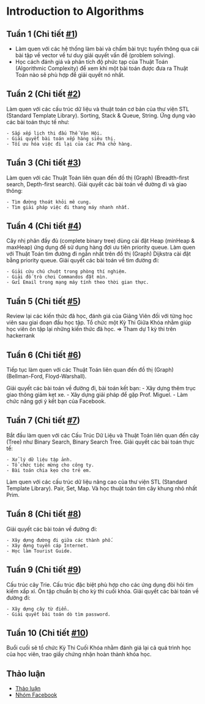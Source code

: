 # Introduction to Algorithms

## Tuần 1 (Chi tiết [#1](/../../issues/1))

- Làm quen với các hệ thống làm bài và chấm bài trực tuyến thông qua cái bài tập về vector về tư duy giải quyết vấn đề (problem solving).
- Học cách đánh giá và phân tích độ phức tạp của Thuật Toán (Algorithmic Complexity) để xem khi một bài toán được đưa ra Thuật Toán nào sẽ phù hợp để giải quyết nó nhất.

## Tuần 2 (Chi tiết [#2](/../../issues/2))

Làm quen với các cấu trúc dữ liệu và thuật toán cơ bản của thư viện STL (Standard Template Library). Sorting, Stack & Queue, String.
Ứng dụng vào các bài toán thực tế như:

    - Sắp xếp lịch thi đấu Thế Vận Hội.
    - Giải quyết bài toán xếp hàng siêu thị.
    - Tối ưu hóa việc đi lại của các Phà chở hàng.


## Tuần 3 (Chi tiết [#3](/../../issues/3))

Làm quen với các Thuật Toán liên quan đến đồ thị (Graph) (Breadth-first search, Depth-first search).
Giải quyết các bài toán về đường đi và giao thông:

    - Tìm đường thoát khỏi mê cung.
    - Tìm giải pháp việc đi thang máy nhanh nhất.
    

## Tuần 4 (Chi tiết [#4](/../../issues/4))

Cây nhị phân đầy đủ (complete binary tree) dùng cài đặt Heap (minHeap & maxHeap) ứng dụng để sử dụng hàng đợi ưu tiên priority queue.
Làm quen với Thuật Toán tìm đường đi ngắn nhất trên đồ thị (Graph) Dijkstra cài đặt bằng priority queue.
Giải quyết các bài toán về tìm đường đi:

    - Giải cứu chú chuột trong phòng thí nghiệm.
    - Giải đố trò chơi Commandos đặt mìn.
    - Gửi Email trong mạng máy tính theo thời gian thực.

## Tuần 5 (Chi tiết [#5](/../../issues/5))

Review lại các kiến thức đã học, đánh giá của Giảng Viên đối với từng học viên sau giai đoạn đầu học tập.
Tổ chức một Kỳ Thi Giữa Khóa nhằm giúp học viên ôn tập lại những kiến thức đã học. => Tham dự 1 kỳ thi trên hackerrank

## Tuần 6 (Chi tiết [#6](/../../issues/6))

Tiếp tục làm quen với các Thuật Toán liên quan đến đồ thị (Graph) (Bellman-Ford, Floyd-Warshall).

Giải quyết các bài toán về đường đi, bài toán kết bạn:
    - Xây dựng thêm trục giao thông giảm kẹt xe.
    - Xây dựng giải pháp để gặp Prof. Miguel.
    - Làm chức năng gợi ý kết bạn của Facebook.


## Tuần 7 (Chi tiết [#7](/../../issues/7))

Bắt đầu làm quen với các Cấu Trúc Dữ Liệu và Thuật Toán liên quan đến cây (Tree) như Binary Search, Binary Search Tree.
Giải quyết các bài toán thực tế:

    - Xử lý dữ liệu tập ảnh.
    - Tổ chức tiệc mừng cho công ty.
    - Bài toán chia kẹo cho trẻ em.

Làm quen với các cấu trúc dữ liệu nâng cao của thư viện STL (Standard Template Library). Pair, Set, Map. Và học thuật toán tìm cây khung nhỏ nhất Prim.

## Tuần 8 (Chi tiết [#8](/../../issues/8))

Giải quyết các bài toán về đường đi:

    - Xây dựng đường đi giữa các thành phố.
    - Xây dựng tuyến cáp Internet.
    - Học làm Tourist Guide.

## Tuần 9 (Chi tiết [#9](/../../issues/9))

Cấu trúc cây Trie. Cấu trúc đặc biệt phù hợp cho các ứng dụng đòi hỏi tìm kiếm xấp xỉ.
Ôn tập chuẩn bị cho kỳ thi cuối khóa.
Giải quyết các bài toán về đường đi:

    - Xây dựng cây từ điển.
    - Giải quyết bài toán dò tìm password.

## Tuần 10 (Chi tiết [#10](/../../issues/10))

Buổi cuối sẽ tổ chức Kỳ Thi Cuối Khóa nhằm đánh giá lại cả quá trình học của học viên, trao giấy chứng nhận hoàn thành khóa học.

## Thảo luận

- [Thảo luận](https://github.com/hprobotic/learning-stuff/issues)
- [Nhóm Facebook](https://fb.com)
